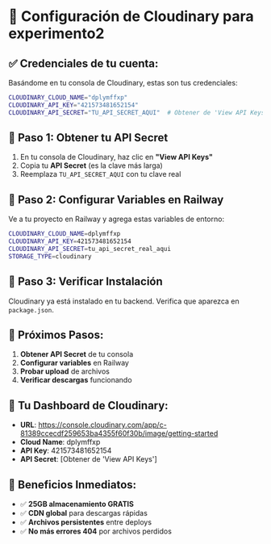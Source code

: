 # 🚀 Configuración de Cloudinary para experimento2

## ✅ **Credenciales de tu cuenta:**

Basándome en tu consola de Cloudinary, estas son tus credenciales:

```bash
CLOUDINARY_CLOUD_NAME="dplymffxp"
CLOUDINARY_API_KEY="421573481652154"
CLOUDINARY_API_SECRET="TU_API_SECRET_AQUI"  # Obtener de 'View API Keys'
```

## 🔧 **Paso 1: Obtener tu API Secret**

1. En tu consola de Cloudinary, haz clic en **"View API Keys"**
2. Copia tu **API Secret** (es la clave más larga)
3. Reemplaza `TU_API_SECRET_AQUI` con tu clave real

## 🔧 **Paso 2: Configurar Variables en Railway**

Ve a tu proyecto en Railway y agrega estas variables de entorno:

```bash
CLOUDINARY_CLOUD_NAME=dplymffxp
CLOUDINARY_API_KEY=421573481652154
CLOUDINARY_API_SECRET=tu_api_secret_real_aqui
STORAGE_TYPE=cloudinary
```

## 🔧 **Paso 3: Verificar Instalación**

Cloudinary ya está instalado en tu backend. Verifica que aparezca en `package.json`.

## 🎯 **Próximos Pasos:**

1. **Obtener API Secret** de tu consola
2. **Configurar variables** en Railway
3. **Probar upload** de archivos
4. **Verificar descargas** funcionando

## 📱 **Tu Dashboard de Cloudinary:**

- **URL**: https://console.cloudinary.com/app/c-81389ccecdf259653ba4355f60f30b/image/getting-started
- **Cloud Name**: dplymffxp
- **API Key**: 421573481652154
- **API Secret**: [Obtener de 'View API Keys']

## 🚀 **Beneficios Inmediatos:**

- ✅ **25GB almacenamiento GRATIS**
- ✅ **CDN global** para descargas rápidas
- ✅ **Archivos persistentes** entre deploys
- ✅ **No más errores 404** por archivos perdidos




